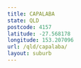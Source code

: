 ```yaml
---
title: CAPALABA
state: QLD
postcode: 4157
latitude: -27.568178
longitude: 153.207096
url: /qld/capalaba/
layout: suburb
---
```

